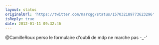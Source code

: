 ```yaml
---
layout: status
originalUrl: 'https://twitter.com/marcgg/status/157032189773623296'
isReply: true
date: 2012-01-11 09:32:46
---
```


@CamilleRoux perso le formulaire d'oubli de mdp ne marche pas -_-'
